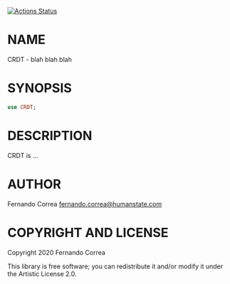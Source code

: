 [![Actions Status](https://github.com/FCO/CRDT/workflows/test/badge.svg)](https://github.com/FCO/CRDT/actions)

NAME
====

CRDT - blah blah blah

SYNOPSIS
========

```raku
use CRDT;
```

DESCRIPTION
===========

CRDT is ...

AUTHOR
======

Fernando Correa <fernando.correa@humanstate.com>

COPYRIGHT AND LICENSE
=====================

Copyright 2020 Fernando Correa

This library is free software; you can redistribute it and/or modify it under the Artistic License 2.0.

